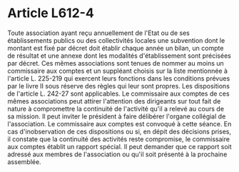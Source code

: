 # Article L612-4

Toute association ayant reçu annuellement de l'Etat ou de ses établissements publics ou des collectivités locales une subvention dont le montant est fixé par décret doit établir chaque année un bilan, un compte de résultat et une annexe dont les modalités d'établissement sont précisées par décret.   Ces mêmes associations sont tenues de nommer au moins un commissaire aux comptes et un suppléant choisis sur la liste mentionnée à l'article L. 225-219 qui exercent leurs fonctions dans les conditions prévues par le livre II sous réserve des règles qui leur sont propres. Les dispositions de l'article L. 242-27 sont applicables.   Le commissaire aux comptes de ces mêmes associations peut attirer l'attention des dirigeants sur tout fait de nature à compromettre la continuité de l'activité qu'il a relevé au cours de sa mission.   Il peut inviter le président à faire délibérer l'organe collégial de l'association. Le commissaire aux comptes est convoqué à cette séance.   En cas d'inobservation de ces dispositions ou si, en dépit des décisions prises, il constate que la continuité des activités reste compromise, le commissaire aux comptes établit un rapport spécial. Il peut demander que ce rapport soit adressé aux membres de l'association ou qu'il soit présenté à la prochaine assemblée.